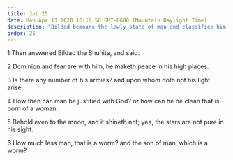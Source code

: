 ```yaml
---
title: Job 25
date: Mon Apr 13 2020 16:18:50 GMT-0600 (Mountain Daylight Time)
description: "Bildad bemoans the lowly state of man and classifies him as a worm."
order: 25
---
```


1 Then answered Bildad the Shuhite, and said.

2 Dominion and fear are with him, he maketh peace in his high places.

3 Is there any number of his armies? and upon whom doth not his light arise.

4 How then can man be justified with God? or how can he be clean that is born of a woman.

5 Behold even to the moon, and it shineth not; yea, the stars are not pure in his sight.

6 How much less man, that is a worm? and the son of man, which is a worm?
